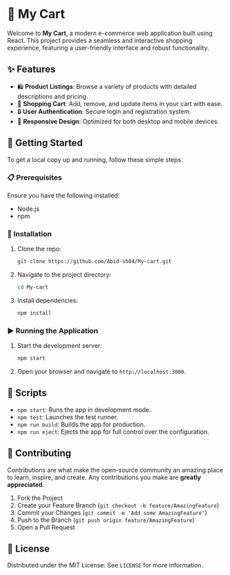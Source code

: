 # 🛒 My Cart

Welcome to **My Cart**, a modern e-commerce web application built using React. This project provides a seamless and interactive shopping experience, featuring a user-friendly interface and robust functionality.

## ✨ Features

- 🛍️ **Product Listings**: Browse a variety of products with detailed descriptions and pricing.
- 🛒 **Shopping Cart**: Add, remove, and update items in your cart with ease.
- 🔒 **User Authentication**: Secure login and registration system.
- 📱 **Responsive Design**: Optimized for both desktop and mobile devices.

## 🚀 Getting Started

To get a local copy up and running, follow these simple steps.

### 📋 Prerequisites

Ensure you have the following installed:
- Node.js
- npm

### 🔧 Installation

1. Clone the repo:
   ```sh
   git clone https://github.com/Abid-sh84/My-cart.git
   ```
2. Navigate to the project directory:
   ```sh
   cd My-cart
   ```
3. Install dependencies:
   ```sh
   npm install
   ```

### ▶️ Running the Application

1. Start the development server:
   ```sh
   npm start
   ```
2. Open your browser and navigate to `http://localhost:3000`.

## 📜 Scripts

- `npm start`: Runs the app in development mode.
- `npm test`: Launches the test runner.
- `npm run build`: Builds the app for production.
- `npm run eject`: Ejects the app for full control over the configuration.

## 🤝 Contributing

Contributions are what make the open-source community an amazing place to learn, inspire, and create. Any contributions you make are **greatly appreciated**.

1. Fork the Project
2. Create your Feature Branch (`git checkout -b feature/AmazingFeature`)
3. Commit your Changes (`git commit -m 'Add some AmazingFeature'`)
4. Push to the Branch (`git push origin feature/AmazingFeature`)
5. Open a Pull Request

## 📝 License

Distributed under the MIT License. See `LICENSE` for more information.
